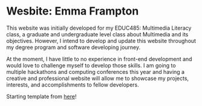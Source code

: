 # Wesbite: Emma Frampton
This website was initially developed for my EDUC485: Multimedia Literacy class, a graduate and undergraduate level class about Multimedia and its objectives. However, I intend to develop and update this website throughout my degree program and software developing journey.


At the moment, I have little to no experience in front-end development and would love to challenge myself to develop those skills. I am going to multiple hackathons and computing conferences this year and having a creative and professional website will allow me to showcase my projects, interests, and accomplishments to fellow developers.

Starting template from [here](https://bootstrapmade.com/iportfolio-bootstrap-portfolio-websites-template/)!
